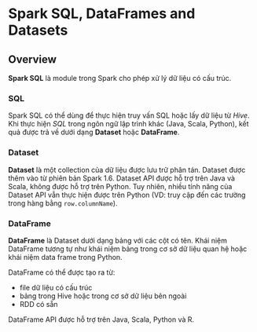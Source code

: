 # Spark SQL, DataFrames and Datasets

## Overview
**Spark SQL** là module trong Spark cho phép xử lý dữ liệu có cấu trúc.

### SQL
Spark SQL có thể dùng để thực hiện truy vấn SQL hoặc lấy dữ liệu từ *Hive*.
Khi thực hiện *SQL* trong ngôn ngữ lập trình khác (Java, Scala, Python), kết quả được trả về dưới dạng **Dataset** hoặc **DataFrame**.

### Dataset
**Dataset** là một collection của dữ liệu được lưu trữ phân tán. 
Dataset được thêm vào từ phiên bản Spark 1.6.
Dataset API được hỗ trợ trên Java và Scala, không được hỗ trợ trên Python. 
Tuy nhiên, nhiều tính năng của Dataset API vẫn thực hiện được trên Python (VD: truy cập đến các trường trong hàng bằng `row.columnName`).

### DataFrame
**DataFrame** là Dataset dưới dạng bảng với các cột có tên.
Khái niệm DataFrame tương tự như khái niệm bảng trong cơ sở dữ liệu quan hệ hoặc khái niệm data frame trong Python.

DataFrame có thể được tạo ra từ:
  * file dữ liệu có cấu trúc
  * bảng trong Hive hoặc trong cơ sở dữ liệu bên ngoài
  * RDD có sẵn

DataFrame API được hỗ trợ trên Java, Scala, Python và R.

